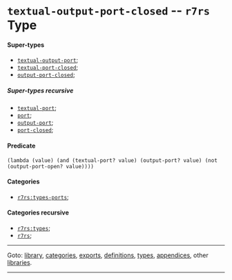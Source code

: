 

<a id='type__r7rs__textual-output-port-closed'></a>

# `textual-output-port-closed` -- `r7rs` Type


<a id='type__r7rs__textual-output-port-closed__super-types'></a>

#### Super-types

 * [`textual-output-port`](../../r7rs/types/textual-output-port.md#type__r7rs__textual-output-port);
 * [`textual-port-closed`](../../r7rs/types/textual-port-closed.md#type__r7rs__textual-port-closed);
 * [`output-port-closed`](../../r7rs/types/output-port-closed.md#type__r7rs__output-port-closed);


<a id='type__r7rs__textual-output-port-closed__super-types-recursive'></a>

##### Super-types recursive

 * [`textual-port`](../../r7rs/types/textual-port.md#type__r7rs__textual-port);
 * [`port`](../../r7rs/types/port.md#type__r7rs__port);
 * [`output-port`](../../r7rs/types/output-port.md#type__r7rs__output-port);
 * [`port-closed`](../../r7rs/types/port-closed.md#type__r7rs__port-closed);


<a id='type__r7rs__textual-output-port-closed__predicate'></a>

#### Predicate

````
(lambda (value) (and (textual-port? value) (output-port? value) (not (output-port-open? value))))
````


<a id='type__r7rs__textual-output-port-closed__categories'></a>

#### Categories

 * [`r7rs:types-ports`](../../r7rs/categories/r7rs_3a_types-ports.md#category__r7rs__r7rs_3a_types-ports);


<a id='type__r7rs__textual-output-port-closed__categories-recursive'></a>

#### Categories recursive

 * [`r7rs:types`](../../r7rs/categories/r7rs_3a_types.md#category__r7rs__r7rs_3a_types);
 * [`r7rs`](../../r7rs/categories/r7rs.md#category__r7rs__r7rs);

----

Goto: [library](../../r7rs/_index.md#library__r7rs), [categories](../../r7rs/categories/_index.md#toc__r7rs__categories), [exports](../../r7rs/exports/_index.md#toc__r7rs__exports), [definitions](../../r7rs/definitions/_index.md#toc__r7rs__definitions), [types](../../r7rs/types/_index.md#toc__r7rs__types), [appendices](../../r7rs/appendices/_index.md#toc__r7rs__appendices), other [libraries](../../_libraries.md#toc__libraries).

----

